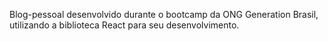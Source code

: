 Blog-pessoal desenvolvido durante o bootcamp da ONG Generation Brasil, utilizando a biblioteca React para seu desenvolvimento.

